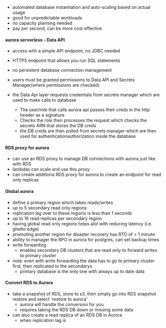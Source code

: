 * automated database instantiation and auto-scaling based on actual usage
* good for unpredictable workloads
* no capacity planning needed
* pay per second, can be more cost effective

####  aurora serverless - Data API
* access with a simple API endpoint, no JDBC needed
* HTTPS endpoint that allows you run SQL statements
* no persistent database connection management
* users must be granted permissions to Data API and Secrets Manager(where permissions are checked)

* the Data Api layer requests credentials from secrets manager which are used to make calls to database
    * The user/role that calls aurora api passes their creds in the http header as a signature
    * Checks the role then processes the request which checks the secrets ARN that stores the DB creds
    * the DB creds are then pulled from secrets manager which are then used for authenticationauthorization inside the database

#### RDS proxy for aurora
* can use an RDS proxy to manage DB connections with aurora just like with RDS
* lambdas can scale and use this proxy
* can create additiona RDS proxy for aurora to create an endpoint for read only replicas


#### Global aurora
* define a primary region which takes reads/writes
* up to 5 secondary read only regions
* replication lag over to these regions is less than 1 seconds
* up to 16 read replicas per secondary region
* having global read only regions helps alot with reducing latency (i.e. ghetto edge)
* promoting another region for disaster recovery has RTO of < 1 minute
* ability to manager the RPO in aurora for postgres, can set backup times
* write forwarding
    * enables secondary DB clusters that are read only to forward writes to primary cluster
* note: even with write forwarding the data has to go to primary cluster first, then replicated to the secondarys
    * primary database is the only one with always up to date data


#### Convert RDS to Aurora
* take a snapshot of RDS, store to s3, then simply go into RDS snapshot restore and select 'restore to aurora'
    * aurora will handle the conversion for you
    * requires taking the RDS DB down or missing some data
* can also create a read replica of an RDS DB in Aurora
    * when replication lag is 

